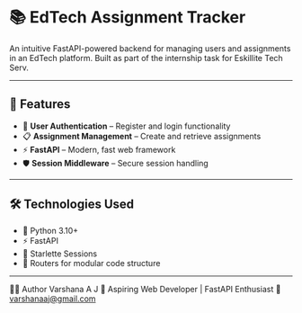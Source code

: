 # 📚 EdTech Assignment Tracker

An intuitive FastAPI-powered backend for managing users and assignments in an EdTech platform. Built as part of the internship task for Eskillite Tech Serv.

---

## 🚀 Features

- 🔐 **User Authentication** – Register and login functionality
- 📋 **Assignment Management** – Create and retrieve assignments
- ⚡ **FastAPI** – Modern, fast web framework
- 🛡️ **Session Middleware** – Secure session handling

---

## 🛠️ Technologies Used

- 🐍 Python 3.10+
- ⚡ FastAPI
- 🧵 Starlette Sessions
- 🔄 Routers for modular code structure

---

👩‍💻 Author
Varshana A J
💼 Aspiring Web Developer | FastAPI Enthusiast
📧 varshanaaj@gmail.com
